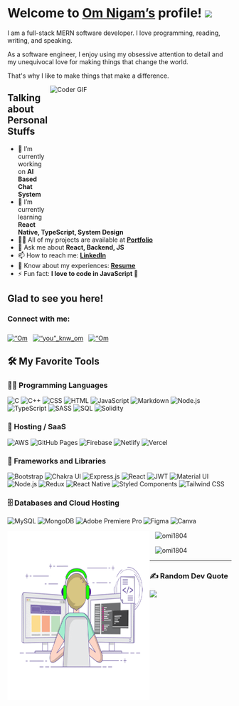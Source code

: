 # Welcome to [Om Nigam’s](https://om-nigam.netlify.app/) profile! <img src="https://media.giphy.com/media/hvRJCLFzcasrR4ia7z/giphy.gif" width="25px"> 


I am a full-stack MERN software developer. I love programming, reading, writing, and speaking.

As a software engineer, I enjoy using my obsessive attention to detail and my unequivocal love for making things that change the world.

That's why I like to make things that make a difference.

<img align="right" alt="Coder GIF" height=315 width=408 src="https://physicsgurukul.files.wordpress.com/2019/02/character-1.gif" />

## Talking about Personal Stuffs

- 🔭 I’m currently working on **AI Based Chat System**
- 🌱 I’m currently learning **React Native, TypeScript, System Design**
- 👨‍💻 All of my projects are available at **[Portfolio](https://om-nigam.netlify.app)**
- 💬 Ask me about **React, Backend, JS**
- 📫 How to reach me: **[LinkedIn](https://www.linkedin.com/in/om-nigam-64247323b/)**
- 📄 Know about my experiences: **[Resume](https://drive.google.com/file/d/1i5D8aEj-tiWz_M8ceN3yFvDG9OxsQUGe/view)**
- ⚡ Fun fact: **I love to code in JavaScript 🤭**

## Glad to see you here!

### Connect with me:
<h3 align="left"></h3>
<a href="https://www.linkedin.com/in/om-nigam-64247323b/" target="_blank"><img align="center" src="https://raw.githubusercontent.com/rahuldkjain/github-profile-readme-generator/master/src/images/icons/Social/linked-in-alt.svg" alt=“Om Nigam” height="30" width="40" /></a>
&nbsp;
<a href="https://www.instagram.com/yu_know_om/" target="_blank"><img align="center" src="https://raw.githubusercontent.com/rahuldkjain/github-profile-readme-generator/master/src/images/icons/Social/instagram.svg" alt=“you”_knw_om height="30" width="40" /></a>
&nbsp;
<a href="https://www.facebook.com/om.nigam.7146" target="_blank"><img align="center" src="https://raw.githubusercontent.com/rahuldkjain/github-profile-readme-generator/master/src/images/icons/Social/facebook.svg" alt=“Om “Nigam height="30" width="40" /></a>
&nbsp;


## 🛠️ My Favorite Tools

### 👨‍💻 Programming Languages
![C](https://custom-icon-badges.herokuapp.com/badge/C-03599C.svg?logo=c-in-hexagon&logoColor=white)
![C++](https://custom-icon-badges.herokuapp.com/badge/C++-9C033A.svg?logo=cpp2&logoColor=white)
![CSS](https://img.shields.io/badge/CSS-1572B6.svg?logo=css3&logoColor=white)
![HTML](https://img.shields.io/badge/HTML-E34F26.svg?logo=html5&logoColor=white)
![JavaScript](https://img.shields.io/badge/JavaScript-F7DF1E.svg?logo=javascript&logoColor=black)
![Markdown](https://img.shields.io/badge/Markdown-000000.svg?logo=markdown&logoColor=white)
![Node.js](https://img.shields.io/badge/Node.js-43853D.svg?logo=node.js&logoColor=white)
![TypeScript](https://img.shields.io/badge/TypeScript-007ACC.svg?logo=typescript&logoColor=white)
![SASS](https://img.shields.io/badge/Sass-hotpink.svg?logo=SASS&logoColor=white)
![SQL](https://custom-icon-badges.herokuapp.com/badge/SQL-025E8C.svg?logo=database&logoColor=white)
![Solidity](https://img.shields.io/badge/Solidity-%23363636.svg?style=flat&logo=solidity&logoColor=white)

### 🧰 Hosting / SaaS
![AWS](https://img.shields.io/badge/AWS-%23FF9900.svg?style=flat&logo=amazon-aws&logoColor=white)
![GitHub Pages](https://img.shields.io/badge/GitHub%20Pages-327FC7.svg?logo=github&logoColor=white)
![Firebase](https://img.shields.io/badge/firebase-%23039BE5.svg?style=flat&logo=firebase)
![Netlify](https://img.shields.io/badge/netlify-%23000000.svg?style=flat&logo=netlify&logoColor=#00C7B7)
![Vercel](https://img.shields.io/badge/vercel-%23000000.svg?style=flat&logo=vercel&logoColor=white)

### 🧰 Frameworks and Libraries
![Bootstrap](https://img.shields.io/badge/Bootstrap-7952B3.svg?logo=bootstrap&logoColor=white)
![Chakra UI](https://img.shields.io/badge/chakra-%234ED1C5.svg?style=flat&logo=chakraui&logoColor=white)
![Express.js](https://img.shields.io/badge/Express.js-404d59.svg?logo=express&logoColor=white)
![React](https://img.shields.io/badge/React-20232a.svg?logo=react&logoColor=%2361DAFB)
![JWT](https://img.shields.io/badge/JWT-black?style=flat&logo=JSON%20web%20tokens)
![Material UI](https://img.shields.io/badge/MUI-%230081CB.svg?style=flat&logo=material-ui&logoColor=white)
![Node.js](https://img.shields.io/badge/node.js-6DA55F?style=flat&logo=node.js&logoColor=white)
![Redux](https://img.shields.io/badge/redux-%23593d88.svg?style=flat&logo=redux&logoColor=white)
![React Native](https://img.shields.io/badge/react_native-%2320232a.svg?style=flat&logo=react&logoColor=%2361DAFB)
![Styled Components](https://img.shields.io/badge/styled--components-DB7093?style=flat&logo=styled-components&logoColor=white)
![Tailwind CSS](https://img.shields.io/badge/tailwindcss-%2338B2AC.svg?style=flat&logo=tailwind-css&logoColor=white)

### 🗄️ Databases and Cloud Hosting
![MySQL](https://img.shields.io/badge/mysql-%2300f.svg?style=flat&logo=mysql&logoColor=white)
![MongoDB](https://img.shields.io/badge/MongoDB-%234ea94b.svg?style=flat&logo=mongodb&logoColor=white)
![Adobe Premiere Pro](https://img.shields.io/badge/Adobe%20Premiere%20Pro-9999FF.svg?style=flat&logo=Adobe%20Premiere%20Pro&logoColor=white)
![Figma](https://img.shields.io/badge/figma-%23F24E1E.svg?style=flat&logo=figma&logoColor=white)
![Canva](https://img.shields.io/badge/Canva-%2300C4CC.svg?style=flat&logo=Canva&logoColor=white)

<img align="left" alt="Coding" src="https://github.com/AswinBarath/AswinBarath/blob/master/coding.gif?raw=true" width="320" height="380">
<p>&nbsp;&nbsp;&nbsp;<img align="center" src="https://github-readme-streak-stats.herokuapp.com/?user=omi1804&" alt="omi1804" /></p>
<p>&nbsp;&nbsp;&nbsp;<img align="center" src="https://github-readme-stats.vercel.app/api/top-langs?username=omi1804&show_icons=true&locale=en&layout=compact" alt="omi1804"></p>



---

### ✍️ Random Dev Quote
![](https://quotes-github-readme.vercel.app/api?type=horizontal&theme=radical)
